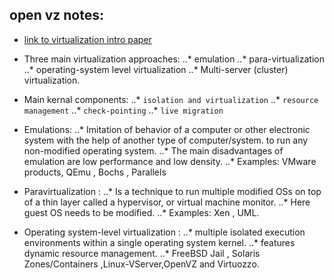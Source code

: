 ## open vz notes:

- [link to virtualization intro paper](http://download.openvz.org/doc/openvz-intro.pdf)

- Three main virtualization approaches:
..* emulation
..* para-virtualization
..* operating-system level virtualization
..* Multi-server  (cluster) virtualization.

- Main kernal components:
..* ```isolation and virtualization```
..* ```resource management```
..* ```check-pointing```
..* ```live migration```

- Emulations:
..* Imitation of behavior of a computer or other electronic system with the help of another type of computer/system. to run any non-modified operating system.
..* The main disadvantages of emulation are low performance and low density.
..* Examples: VMware products, QEmu , Bochs , Parallels

- Paravirtualization :
..* Is a technique to run multiple modified OSs on top of a thin layer called a hypervisor, or virtual machine monitor.
..* Here guest OS needs to be modified.
..* Examples: Xen , UML.

- Operating system-level virtualization :
..* multiple isolated execution environments within a single operating system kernel.
..*  features dynamic resource management.
..* FreeBSD Jail , Solaris Zones/Containers ,Linux-VServer,OpenVZ and Virtuozzo.
